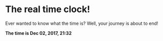 # The real time clock!

Ever wanted to know what the time is? Well, your journey is about to end!

**The time is Dec 02, 2017, 21:32**